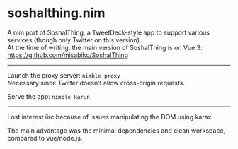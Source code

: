 # soshalthing.nim

A nim port of SoshalThing, a TweetDeck-style app to support various services (though only Twitter on this version). <br />
At the time of writing, the main version of SoshalThing is on Vue 3: https://github.com/misabiko/SoshalThing

---

Launch the proxy server: `nimble proxy` <br />
Necessary since Twitter doesn't allow cross-origin requests.

Serve the app: `nimble karun`

---

Lost interest iirc because of issues manipulating the DOM using karax.

The main advantage was the minimal dependencies and clean workspace, compared to vue/node.js.
